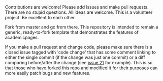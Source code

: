 Contributions are welcome! Please add issues and make pull requests. There are no stupid questions. All ideas are
welcome. This is a volunteer project. Be excellent to each other.

Fork from master and go from there. This repository is intended to remain a generic, ready-to-fork template that
demonstrates the features of academicpages.

If you make a pull request and change code, please make sure there is a closed issue tagged with 'code change' that has
some comment linking to either the single commit (if the change was just one commit) or a diff comparing before/after
the change (see [issue 21](https://github.com/academicpages/academicpages.github.io/issues/21) for example). This is so
that those who have forked this repo and modified it for their purposes can more easily patch bugs and new features.
